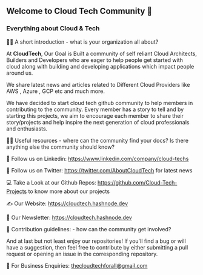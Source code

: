 ## Welcome to Cloud Tech Community 👋

### Everything about Cloud & Tech

🙋‍♀️ A short introduction - what is your organization all about?

At **CloudTech**, Our Goal is Built a community of self reliant Cloud Architects, Builders and Developers who are eager to help people get started with cloud along with building and developing applications which impact people around us.

We share latest news and articles related to Different Cloud Providers like AWS , Azure , GCP etc and much more.

We have decided to start cloud tech github community to help members in contributing to the community. Every member has a story to tell and by starting this projects, we aim to encourage each member to share their story/projects and help inspire the next generation of cloud professionals and enthusiasts.

👩‍💻 Useful resources - where can the community find your docs? Is there anything else the community should know?

👋 Follow us on Linkedin: https://www.linkedin.com/company/cloud-techs

👋 Follow us on Twitter: https://twitter.com/AboutCloudTech for latest news 

💻 Take a Look at our Github Repos: https://github.com/Cloud-Tech-Projects to know more about our projects 

✍️ Our Website: https://cloudtech.hashnode.dev

📧 Our Newsletter: https://cloudtech.hashnode.dev

🌈 Contribution guidelines: - how can the community get involved?

And at last but not least enjoy our repositories! If you'll find a bug or will have a suggestion, then feel free to contribute by either submitting a pull request or opening an issue in the corresponding repository.


🧙 For Business Enquiries: thecloudtechforall@gmail.com 

